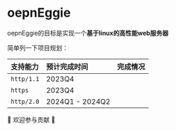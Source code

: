 # oepnEggie

oepnEggie的目标是实现一个**基于linux的高性能web服务器**

简单列一下项目规划：

| 支持能力       | 预计完成时间          | 完成情况 |
|:-----------|:----------------|:-----|
| `http/1.1` | 2023Q4          |      |
| `https`    | 2023Q4          |      |
| `http/2.0` | 2024Q1 - 2024Q2 |      |

:dog: 欢迎参与贡献 :dog: